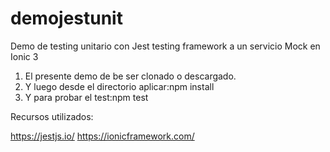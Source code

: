 # demojestunit
Demo de testing unitario con Jest testing framework a un servicio Mock en Ionic 3

1. El presente demo de be ser clonado o descargado.
2. Y luego desde el directorio aplicar:npm install
3. Y para probar el test:npm test

Recursos utilizados:

https://jestjs.io/
https://ionicframework.com/
